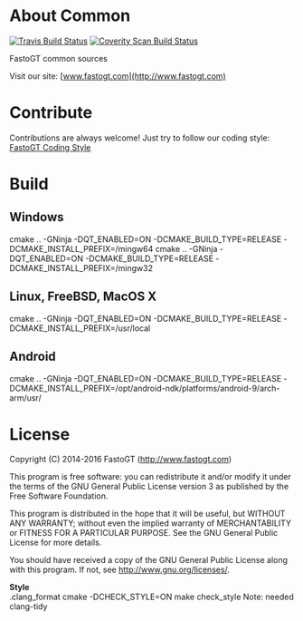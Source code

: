 About Common
===============
[![Travis Build Status](https://travis-ci.org/fastogt/common.svg?branch=master)](https://travis-ci.org/fastogt/common)
<a href="https://scan.coverity.com/projects/fastogt-common">
  <img alt="Coverity Scan Build Status" src="https://scan.coverity.com/projects/13268/badge.svg"/>
</a>

FastoGT common sources

Visit our site: [www.fastogt.com](http://www.fastogt.com)

Contribute
==========
Contributions are always welcome! Just try to follow our coding style: [FastoGT Coding Style](https://github.com/fasto/common/wiki/Coding-Style)

Build
========

Windows
-------
cmake .. -GNinja -DQT_ENABLED=ON -DCMAKE_BUILD_TYPE=RELEASE -DCMAKE_INSTALL_PREFIX=/mingw64
cmake .. -GNinja -DQT_ENABLED=ON -DCMAKE_BUILD_TYPE=RELEASE -DCMAKE_INSTALL_PREFIX=/mingw32

Linux, FreeBSD, MacOS X
-------
cmake .. -GNinja -DQT_ENABLED=ON -DCMAKE_BUILD_TYPE=RELEASE -DCMAKE_INSTALL_PREFIX=/usr/local

Android
-------
cmake .. -GNinja -DQT_ENABLED=ON -DCMAKE_BUILD_TYPE=RELEASE -DCMAKE_INSTALL_PREFIX=/opt/android-ndk/platforms/android-9/arch-arm/usr/

License
=======

Copyright (C) 2014-2016 FastoGT (http://www.fastogt.com)

This program is free software: you can redistribute it and/or modify
it under the terms of the GNU General Public License version 3 as 
published by the Free Software Foundation.

This program is distributed in the hope that it will be useful,
but WITHOUT ANY WARRANTY; without even the implied warranty of
MERCHANTABILITY or FITNESS FOR A PARTICULAR PURPOSE.  See the
GNU General Public License for more details.

You should have received a copy of the GNU General Public License
along with this program. If not, see <http://www.gnu.org/licenses/>.

**Style**<br/>
.clang_format
cmake -DCHECK_STYLE=ON
make check_style
Note: needed clang-tidy
